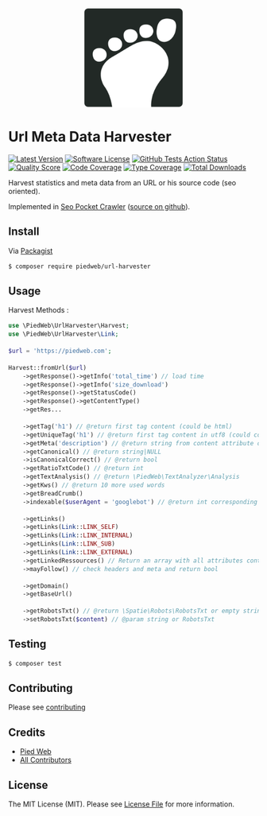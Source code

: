 <p align="center"><a href="https://dev.piedweb.com">
<img src="https://raw.githubusercontent.com/PiedWeb/piedweb-devoluix-theme/master/src/img/logo_title.png" width="200" height="200" alt="Open Source Package" />
</a></p>

# Url Meta Data Harvester

[![Latest Version](https://img.shields.io/github/tag/PiedWeb/UrlHarvester.svg?style=flat&label=release)](https://github.com/PiedWeb/UrlHarvester/tags)
[![Software License](https://img.shields.io/badge/license-MIT-brightgreen.svg?style=flat)](LICENSE)
[![GitHub Tests Action Status](https://img.shields.io/github/workflow/status/PiedWeb/UrlHarvester/Tests?label=tests)](https://github.com/PiedWeb/UrlHarvester/actions)
[![Quality Score](https://img.shields.io/scrutinizer/g/PiedWeb/UrlHarvester.svg?style=flat)](https://scrutinizer-ci.com/g/PiedWeb/UrlHarvester)
[![Code Coverage](https://codecov.io/gh/PiedWeb/UrlHarvester/branch/main/graph/badge.svg)](https://codecov.io/gh/PiedWeb/UrlHarvester/branch/main)
[![Type Coverage](https://shepherd.dev/github/PiedWeb/UrlHarvester/coverage.svg)](https://shepherd.dev/github/PiedWeb/UrlHarvester)
[![Total Downloads](https://img.shields.io/packagist/dt/piedweb/url-harvester.svg?style=flat)](https://packagist.org/packages/piedweb/url-harvester)

Harvest statistics and meta data from an URL or his source code (seo oriented).

Implemented in [Seo Pocket Crawler](https://piedweb.com/seo/crawler) ([source on github](https://github.com/PiedWeb/SeoPocketCrawler)).

## Install

Via [Packagist](https://img.shields.io/packagist/dt/piedweb/url-harvester.svg?style=flat)

```bash
$ composer require piedweb/url-harvester
```

## Usage

Harvest Methods :

```php
use \PiedWeb\UrlHarvester\Harvest;
use \PiedWeb\UrlHarvester\Link;

$url = 'https://piedweb.com';

Harvest::fromUrl($url)
    ->getResponse()->getInfo('total_time') // load time
    ->getResponse()->getInfo('size_download')
    ->getResponse()->getStatusCode()
    ->getResponse()->getContentType()
    ->getRes...

    ->getTag('h1') // @return first tag content (could be html)
    ->getUniqueTag('h1') // @return first tag content in utf8 (could contain html)
    ->getMeta('description') // @return string from content attribute or NULL
    ->getCanonical() // @return string|NULL
    ->isCanonicalCorrect() // @return bool
    ->getRatioTxtCode() // @return int
    ->getTextAnalysis() // @return \PiedWeb\TextAnalyzer\Analysis
    ->getKws() // @return 10 more used words
    ->getBreadCrumb()
    ->indexable($userAgent = 'googlebot') // @return int corresponding to a const from Indexable

    ->getLinks()
    ->getLinks(Link::LINK_SELF)
    ->getLinks(Link::LINK_INTERNAL)
    ->getLinks(Link::LINK_SUB)
    ->getLinks(Link::LINK_EXTERNAL)
    ->getLinkedRessources() // Return an array with all attributes containing a href or a src property
    ->mayFollow() // check headers and meta and return bool

    ->getDomain()
    ->getBaseUrl()

    ->getRobotsTxt() // @return \Spatie\Robots\RobotsTxt or empty string
    ->setRobotsTxt($content) // @param string or RobotsTxt
```

## Testing

```bash
$ composer test
```

## Contributing

Please see [contributing](https://dev.piedweb.com/contributing)

## Credits

- [Pied Web](https://piedweb.com)
- [All Contributors](https://github.com/PiedWeb/:package_skake/graphs/contributors)

## License

The MIT License (MIT). Please see [License File](LICENSE) for more information.
